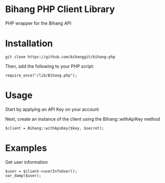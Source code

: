 Bihang PHP Client Library
=========================

PHP wrapper for the Bihang API

Installation
============

    git clone https://github.com/bihanggit/bihang-php
    



Then, add the following to your PHP script:
    
    require_once("/lib/Bihang.php");
    
Usage
=====

Start by applying an API Key on your account

Next, create an instance of the client using the Bihang::withApiKey method

    $client = Bihang::withApiKey($key, $secret);
    
Examples
=
 
Get user information

    $user = $client->userInfoUser();
    var_damp($user);
